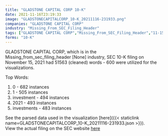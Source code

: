 ```yaml
---
title: "GLADSTONE CAPITAL CORP 10-K"
date: 2021-11-16T23:19:33
image: "GLADSTONECAPITALCORP_10-K_20211116-231933.png"
companies: "GLADSTONE CAPITAL CORP"
industry: "Missing_From_SEC_Filing_Header"
tags: ["GLADSTONE CAPITAL CORP","Missing_From_SEC_Filing_Header","11-15-2021","10-K"]
forms: "10-K"
---
```

GLADSTONE CAPITAL CORP, which is in the Missing_from_sec_filing_header [None] industry, SEC 10-K filing on November 15, 2021 had 51563 (cleaned) words - 600 were utilized for the visualizations.

Top Words:
1. 0 - 682 instances
2. 1 - 505 instances
3. investment - 494 instances
4. 2021 - 493 instances
5. investments - 483 instances


See the parsed data used in the visualization [here]({{< staticlink name=GLADSTONECAPITALCORP_10-K_20211116-231933.json >}}).  
View the actual filing on the SEC website [here](https://www.sec.gov/Archives/edgar/data/1143513/0001193125-21-329867.txt)